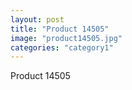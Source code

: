```yaml
---
layout: post
title: "Product 14505"
image: "product14505.jpg"
categories: "category1"
---
```

Product 14505
